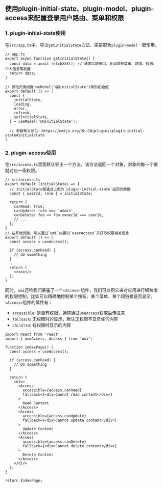 ## 使用plugin-initial-state、plugin-model、plugin-access来配置登录用户路由、菜单和权限

### 1. plugin-initial-state使用
在`src/app.ts`中，导出`getInitialState`方法，需要配合`plugin-model`一起使用。

```tsx
// app.ts
export async function getInitialState() {
  const data = await fetchXXX(); // 请求后端接口，比如拿到菜单、路由、权限、个人信息等数据
  return data;
}

// 其他页面根据useModel('@@initialState')拿到初始值
export default () => {
  const {
    initialState,
    loading,
    error,
    refresh,
    setInitialState,
  } = useModel('@@initialState');

  // 参数释义参见：https://umijs.org/zh-CN/plugins/plugin-initial-state#initialstate
}

```

### 2. plugin-access使用
在`src/access.ts`里面默认导出一个方法，该方法返回一个对象，对象的每一个值就对应一条权限。

```tsx
// src/access.ts
export default (initialState) => {
  // initialState是通过上面的`plugin-initial-state`返回的数据
  const { userId, role } = initialState;

  return {
    canRead: true,
    canUpdate: role === 'admin',
    canDelete: foo => foo.ownerId === userId,
    // ...
  };
}
// 在其他页面，可以通过`umi`内置的`userAccess`来获取权限相关信息
export default () => {
  const access = useAccess();

  if (access.canRead) {
    // do something
  }

  return (
    <>xxx</>
  );
}
```
同时，`umi`还给我们暴露了一个`<Access>`组件，我们可以用它来对应用进行细粒度的权限控制，比如可以精确地控制某个按钮、某个菜单、某个超链接是否显示。
`<Access>`组件的属性有：
- `accessible`: 是否有权限，通常通过`useAccess`获取后传进来
- `fallback`: 无权限时的显示，默认无权限不显示任何内容
- `children`: 有权限时显示的内容

```tsx
import React from 'react';
import { useAccess, Access } from 'umi';

function IndexPage() {
  const access = useAccess();

  if (access.canRead) {
    // Do something
  }

  return (
    <div>
      <Access
        accessible={access.canRead}
        fallback={<div>Cannot read content</div>}
      >
        Read Content
      </Access>
      <Access
        accessible={access.canUpdate}
        fallback={<div>Cannot update content</div>}
      >
        Update Content
      </Access>
      <Access
        accessible={access.canDelete}
        fallback={<div>Cannot delete content</div>}
      >
        Delete Content
      </Access>
    </div>
  );
}

return IndexPage;

```
